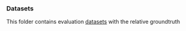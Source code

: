 
### Datasets ###

This folder contains evaluation [datasets](./resources/datasets) with the relative groundtruth
